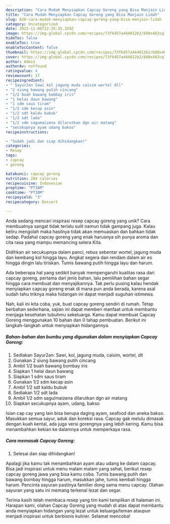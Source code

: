 ```yaml
---
description: "Cara Mudah Menyiapkan Capcay Goreng yang Bisa Manjain Lidah"
title: "Cara Mudah Menyiapkan Capcay Goreng yang Bisa Manjain Lidah"
slug: 820-cara-mudah-menyiapkan-capcay-goreng-yang-bisa-manjain-lidah
category: Uncategorized
date: 2022-11-06T22:35:35.359Z
image: https://img-global.cpcdn.com/recipes/73f6457a444012b2/680x482cq70/capcay-goreng-foto-resep-utama.jpg
hideToc: false
enableToc: true
enableTocContent: false
thumbnail: https://img-global.cpcdn.com/recipes/73f6457a444012b2/680x482cq70/capcay-goreng-foto-resep-utama.jpg
cover: https://img-global.cpcdn.com/recipes/73f6457a444012b2/680x482cq70/capcay-goreng-foto-resep-utama.jpg
author: Admin
authorAv: notfound
ratingvalue: 4
reviewcount: 17
recipeingredient:
- " Sayur2an Sawi kol jagung muda caisim wortel dll"
- "2 siung bawang putih cincang"
- "1/2 buah bawang bombay iris"
- "1 helai daun bawang"
- "1 sdm saus tiram"
- "1/2 sdm kecap asin"
- "1/2 sdt kaldu bubuk"
- "1/2 sdt lada"
- "1/2 sdm sagumaizena dilarutkan dgn air matang"
- "secukupnya ayam udang bakso"
recipeinstructions:

- "Sudah jadi dan siap dihidangkan!"
categories:
- Resep
tags:
- capcay
- goreng

katakunci: capcay goreng 
nutrition: 284 calories
recipecuisine: Indonesian
preptime: "PT38M"
cooktime: "PT38M"
recipeyield: "3"
recipecategory: Dessert

---
```





Anda sedang mencari inspirasi resep capcay goreng yang unik? Cara membuatnya sangat tidak terlalu sulit namun tidak gampang juga. Kalau keliru mengolah maka hasilnya tidak akan memuaskan dan bahkan tidak sedap. Padahal capcay goreng yang enak harusnya sih punya aroma dan cita rasa yang mampu memancing selera Kita.





Didihkan air secukupnya dalam panci, rebus sebentar wortel, jagung muda dan kembang kol hingga layu. Angkat segera dan rendam dalam air es hingga dingin lalu tiriskan. Tumis bawang putih hingga layu dan harum.

Ada beberapa hal yang sedikit banyak mempengaruhi kualitas rasa dari capcay goreng, pertama dari jenis bahan, lalu pemilihan bahan segar hingga cara membuat dan menyajikannya. Tak perlu pusing kalau hendak menyiapkan capcay goreng enak di mana pun anda berada, karena asal sudah tahu triknya maka hidangan ini dapat menjadi suguhan istimewa.






Nah, kali ini kita coba, yuk, buat capcay goreng sendiri di rumah. Tetap berbahan sederhana, sajian ini dapat memberi manfaat untuk membantu menjaga kesehatan tubuhmu sekeluarga. Kamu dapat membuat Capcay Goreng menggunakan 10 bahan dan 0 tahap pembuatan. Berikut ini langkah-langkah untuk menyiapkan hidangannya.

<!--inarticleads1-->

##### Bahan-bahan dan bumbu yang digunakan dalam menyiapkan Capcay Goreng:

1. Sediakan  Sayur2an: Sawi, kol, jagung muda, caisim, wortel, dll
1. Gunakan 2 siung bawang putih cincang
1. Ambil 1/2 buah bawang bombay iris
1. Siapkan 1 helai daun bawang
1. Siapkan 1 sdm saus tiram
1. Gunakan 1/2 sdm kecap asin
1. Ambil 1/2 sdt kaldu bubuk
1. Sediakan 1/2 sdt lada
1. Ambil 1/2 sdm sagu/maizena dilarutkan dgn air matang
1. Siapkan secukupnya ayam, udang, bakso


Isian cap cay yang lain bisa berupa daging ayam, seafood dan aneka bakso. Masukkan semua sayur, aduk dan koreksi rasa. Capcay gak melulu dimasak dengan kuah kental, ada juga versi gorengnya yang lebih kering. Kamu bisa menambahkan kekian ke dalamnya untuk memperkaya rasa. 

<!--inarticleads2-->

##### Cara memasak Capcay Goreng:


1. Selesai dan siap dihidangkan!

Apalagi jika kamu tak menambahkan ayam atau udang ke dalam capcay. Bisa jadi inspirasi untuk menu malam malam yang sehat, berikut resep capcay goreng jawa yang bisa kamu coba. Tumis bawang putih dan bawang bombay hingga harum, masukkan jahe, tumis kembali hingga harum. Pencinta sayuran pastinya familier dong sama menu capcay. Olahan sayuran yang satu ini memang terkenal lezat dan segar. 

Terima kasih telah membaca resep yang tim kami tampilkan di halaman ini. Harapan kami, olahan Capcay Goreng yang mudah di atas dapat membantu anda menyiapkan hidangan yang lezat untuk keluarga/teman ataupun menjadi inspirasi untuk berbisnis kuliner. Selamat mencoba!
